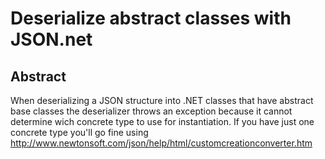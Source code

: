 ﻿# Deserialize abstract classes with JSON.net

## Abstract

When deserializing a JSON structure into .NET classes that have abstract base
classes the deserializer throws an exception because it cannot determine wich
concrete type to use for instantiation. If you have just one concrete type you'll
go fine using http://www.newtonsoft.com/json/help/html/customcreationconverter.htm